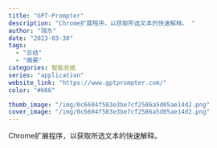 ```yaml
---
title: "GPT-Prompter"
description: "Chrome扩展程序，以获取所选文本的快速解释。 "
author: "瑞东"
date: "2023-03-30"
tags:
  - "总结"
  - "摘要"
categories: 智能总结
series: "application"
website_link: "https://www.gptprompter.com/"
color: "#666"

thumb_image: "/img/0c6604f583e3be7cf2586a5d05ae14d2.png"
cover_image: "/img/0c6604f583e3be7cf2586a5d05ae14d2.png"
---
```


Chrome扩展程序，以获取所选文本的快速解释。 